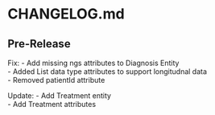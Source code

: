 # CHANGELOG.md

## Pre-Release

Fix:
    - Add missing ngs attributes to Diagnosis Entity  
    - Added List data type attributes to support longitudnal data  
    - Removed patientId attribute  
  
Update:
    - Add Treatment entity  
    - Add Treatment attributes  